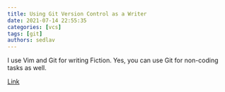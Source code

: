 ```yaml
---
title: Using Git Version Control as a Writer
date: 2021-07-14 22:55:35
categories: [vcs]
tags: [git]
authors: sedlav
---
```


I use Vim and Git for writing Fiction. Yes, you can use Git for non-coding tasks as well.

[Link](https://news.itsfoss.com/version-control-writers/)
